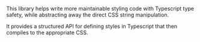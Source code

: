 This library helps write more maintainable styling code with Typescript type safety, while abstracting away the direct CSS string manipulation.

It provides a structured API for defining styles in Typescript that then compiles to the appropriate CSS.